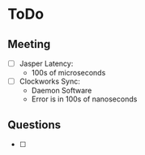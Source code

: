 # ToDo

## Meeting

- [ ] Jasper Latency: 
    - 100s of microseconds 
- [ ] Clockworks Sync: 
    - Daemon Software 
    - Error is in 100s of nanoseconds 

## Questions

- [ ]
